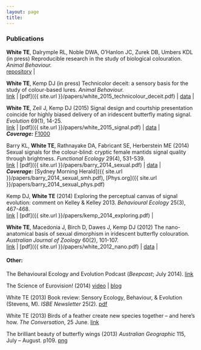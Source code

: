 ```yaml
---
layout: page
title: 
---
```


### Publications

**White TE**, Dalrymple RL, Noble DWA, O’Hanlon JC, Zurek DB, Umbers KDL (in press) Reproducible research in the study of biological colouration. _Animal Behaviour._  
[repository](https://github.com/daniel1noble/colsci_rep) | <span class="altmetric-embed" data-badge-type="2" data-hide-no-mentions="true" data-badge-popover="bottom" data-doi="10.1016/j.anbehav.2015.05.007"></span>

**White TE**, Kemp DJ (in press) Technicolor deceit: a sensory basis for the study of colour-based lures. _Animal Behaviour._  
[link](http://dx.doi.org/10.1016/j.anbehav.2015.04.025) | [pdf]({{ site.url }}/papers/white_2015_technicolour_deceit.pdf) | [data](http://dx.doi.org/10.6084/m9.figshare.1371150) | <span class="altmetric-embed" data-badge-type="2" data-hide-no-mentions="true" data-badge-popover="bottom" data-doi="10.1016/j.anbehav.2015.04.025"></span>

**White TE**, Zeil J, Kemp DJ (2015) Signal design and courtship presentation coincide for highly biased delivery of an iridescent butterfly mating signal. _Evolution_ 69(1), 14-25.  
[link](http://dx.doi.org/10.1111/evo.12551) | [pdf]({{ site.url }}/papers/white_2015_signal.pdf) | [data](http://dx.doi.org/10.5061/dryad.3hk2v) | <span class="altmetric-embed" data-badge-type="2" data-hide-no-mentions="true" data-badge-popover="bottom" data-doi="10.1111/evo.12551"></span>  
***Coverage:*** [F1000](http://dx.doi.org/10.3410/f.725363794.793504390%20) 

Barry KL, **White TE**, Rathnayake DA, Fabricant SE, Herberstein ME (2014) Sexual signals for the colour-blind: cryptic female mantids signal quality through brightness. _Functional Ecology_ 29(4), 531-539.  
[link](http://dx.doi.org/10.1111/1365-2435.12363) | [pdf]({{ site.url }}/papers/barry_2014_sexual.pdf) | [data](http://dx.doi.org/10.5061/dryad.3hk2v) | <span class="altmetric-embed" data-badge-type="2" data-hide-no-mentions="true" data-badge-popover="bottom" data-doi="10.1111/1365-2435.12363"></span>  
***Coverage:*** [Sydney Morning Herald]({{ site.url }}/papers/barry_2014_sexual_smh.pdf), [Phys.org]({{ site.url }}/papers/barry_2014_sexual_phys.pdf)

Kemp DJ, **White TE** (2014) Exploring the perceptual canvas of signal evolution: comment on Kelley & Kelley 2013. _Behavioural Ecology_ 25(3), 467-468.  
[link](http://dx.doi.org/10.1093/beheco/aru012) | [pdf]({{ site.url }}/papers/kemp_2014_exploring.pdf) | <span class="altmetric-embed" data-badge-type="2" data-hide-no-mentions="true" data-badge-popover="bottom" data-doi="10.1093/beheco/aru012"></span>

**White TE**,  Macedonia J, Birch D, Dawes J, Kemp DJ (2012) The nano-anatomical basis of sexual dimorphism in iridescent butterfly colouration. _Australian Journal of Zoology_ 60(2), 101-107.  
[link](http://dx.doi.org/10.1071/ZO12045) | [pdf]({{ site.url }}/papers/white_2012_nano.pdf) | [data](http://figshare.com/articles/Data_from_White_et_al_2012_The_nano_anatomical_basis_of_sexual_dimorphism_in_iridescent_butterfly_colouration_/897985) | <span class="altmetric-embed" data-badge-type="2" data-hide-no-mentions="true" data-badge-popover="bottom" data-doi="10.1071/ZO12045"></span>

#### Other:

The Behavioural Ecology and Evolution Podcast (_Beepcast_; July 2014). [link](http://thebeepcast.blogspot.com/2014/08/beepcast-july-2014.html)

The Science of Eurovision! (2014) [video](http://www.sbs.com.au/news/article/2014/05/06/scientists-analyse-paradox-eurovision) | [blog](http://thescienceofeurovision.wordpress.com/)

White TE (2013) Book review: Sensory Ecology, Behaviour, & Evolution (Stevens, M). _ISBE Newsletter_ 25(2). [pdf](https://docs.google.com/uc?export=download&id=0BzLI1jZMpYylMGVZNGdoWms2WWs)

White TE (2013) Birds of a feather create new species together – and here’s how. _The Conversation_, 25 June. [link](http://bit.ly/17yxufr)

The brilliant beauty of butterfly wings (2013) _Australian Geographic_ 115, July – August. p109. [png](https://docs.google.com/uc?export=download&id=0BzLI1jZMpYylQW03UFM0NWk1dFE)

<script type='text/javascript' src='https://d1bxh8uas1mnw7.cloudfront.net/assets/embed.js'></script>